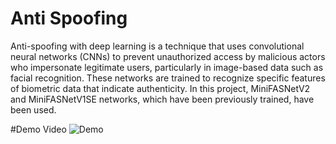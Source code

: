 # Anti Spoofing
Anti-spoofing with deep learning is a technique that uses convolutional neural networks (CNNs) to prevent unauthorized access by malicious actors who impersonate legitimate users, particularly in image-based data such as facial recognition. These networks are trained to recognize specific features of biometric data that indicate authenticity.
In this project, MiniFASNetV2 and MiniFASNetV1SE networks, which have been previously trained, have been used.


#Demo Video
![Demo]([https://github.com/Ali-Fayzi/anti-spoofing/blob/master/demo/Anti-Spoofing.mp4](https://www.youtube.com/watch?v=aDekrVksmEg))
